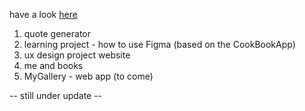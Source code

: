 have a look <a href = "https://hacoeur.github.io/collegeProjects/" target = "_self">here</a> 

1. quote generator
2. learning project - how to use Figma (based on the CookBookApp)
3. ux design project website
4. me and books
5. MyGallery - web app (to come)

-- still under update --
